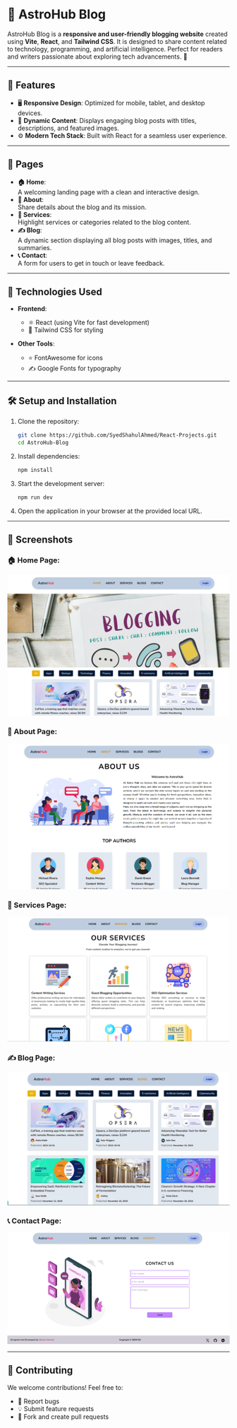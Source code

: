 # 🌌 AstroHub Blog  

AstroHub Blog is a **responsive and user-friendly blogging website** created using **Vite**, **React**, and **Tailwind CSS**. It is designed to share content related to technology, programming, and artificial intelligence. Perfect for readers and writers passionate about exploring tech advancements. 🚀  

---

## 🌟 Features  

- 🖥️ **Responsive Design**: Optimized for mobile, tablet, and desktop devices.  
- 📰 **Dynamic Content**: Displays engaging blog posts with titles, descriptions, and featured images.  
- ⚙️ **Modern Tech Stack**: Built with React for a seamless user experience.  

---

## 📄 Pages  

- **🏠 Home**:  
  A welcoming landing page with a clean and interactive design.  
- **📖 About**:  
  Share details about the blog and its mission.  
- **🔧 Services**:  
  Highlight services or categories related to the blog content.  
- **✍️ Blog**:  
  A dynamic section displaying all blog posts with images, titles, and summaries.  
- **📞 Contact**:  
  A form for users to get in touch or leave feedback.  

---

## 🚀 Technologies Used  

- **Frontend**:  
  - ⚛️ React (using Vite for fast development)  
  - 🎨 Tailwind CSS for styling  

- **Other Tools**:  
  - ⭐ FontAwesome for icons  
  - ✍️ Google Fonts for typography  

---

## 🛠️ Setup and Installation  

1. Clone the repository:  
   ```bash
   git clone https://github.com/SyedShahulAhmed/React-Projects.git
   cd AstroHub-Blog
   ```  

2. Install dependencies:  
   ```bash
   npm install
   ```  

3. Start the development server:  
   ```bash
   npm run dev
   ```  

4. Open the application in your browser at the provided local URL.  

---

## 🎨 Screenshots  

### 🏠 Home Page:  
![Home Page](./src/Preview/img1.png)  

### 📖 About Page:  
![About Page](./src/Preview/img2.png)  

### 📖 Services Page:  
![About Page](./src/Preview/img3.png)  

### ✍️ Blog Page:  
![Blog Page](./src/Preview/img4.png)  

### 📞 Contact Page:  
![Contact Page](./src/Preview/img5.png)  


---

## 🤝 Contributing  

We welcome contributions! Feel free to:  
- 🐞 Report bugs  
- 💡 Submit feature requests  
- 🔄 Fork and create pull requests  


